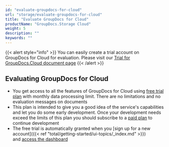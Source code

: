 ```yaml
---
id: "evaluate-groupdocs-for-cloud"
url: "storage/evaluate-groupdocs-for-cloud"
title: "Evaluate GroupDocs for Cloud"
productName: "GroupDocs.Storage Cloud"
weight: 5
description: ""
keywords: ""
---
```


{{< alert style="info" >}}
You can easily create a trial account on GroupDocs for Cloud for evaluation. Please visit our [Trial for GroupDocs.Cloud document page](https://purchase.groupdocs.cloud/trial)
{{< /alert >}}

## Evaluating GroupDocs for Cloud ##

* You get access to all the features of GroupDocs for Cloud using [free trial plan](https://purchase.groupdocs.cloud/trial) with monthly data processing limit. There are no limitations and no evaluation messages on documents
* This plan is intended to give you a good idea of the service's capabilities and let you do some early development. Once your development needs exceed the limits of this plan you should subscribe to a [paid plan](https://purchase.groupdocs.cloud/pricing) to continue development
* The free trial is automatically granted when you [sign up for a new account]({{< ref "total/getting-started/ui-topics/_index.md" >}}) and [access the dashboard](https://dashboard.groupdocs.cloud/)
